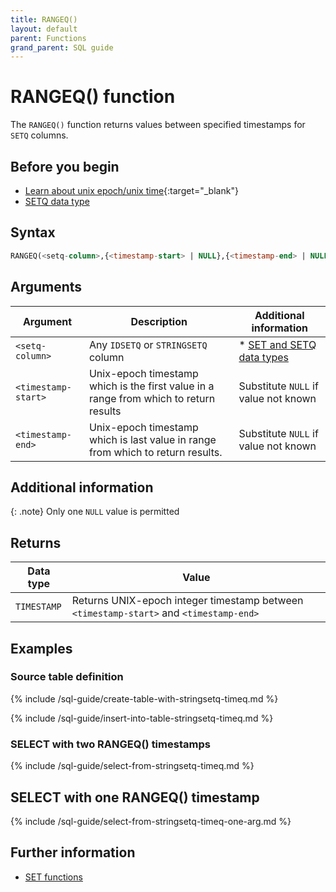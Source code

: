 ```yaml
---
title: RANGEQ()
layout: default
parent: Functions
grand_parent: SQL guide
---
```


# RANGEQ() function

The `RANGEQ()` function returns values between specified timestamps for `SETQ` columns.

## Before you begin
* [Learn about unix epoch/unix time](https://en.wikipedia.org/wiki/Unix_time){:target="_blank"}
* [SETQ data type](/docs/sql-guide/data-types/data-type-set-setq)

## Syntax

```sql
RANGEQ(<setq-column>,{<timestamp-start> | NULL},{<timestamp-end> | NULL})
```

## Arguments

| Argument | Description | Additional information |
|---|---|---|
| `<setq-column>` | Any `IDSETQ` or `STRINGSETQ` column | * [SET and SETQ data types](/docs/sql-guide/data-types/data-type-set-setq) |
| `<timestamp-start>` | Unix-epoch timestamp which is the first value in a range from which to return results | Substitute `NULL` if value not known |
| `<timestamp-end>` | Unix-epoch timestamp which is last value in range from which to return results. | Substitute `NULL` if value not known |

## Additional information

{: .note}
Only one `NULL` value is permitted

## Returns

| Data type | Value |
|---|---|
| `TIMESTAMP` | Returns UNIX-epoch integer timestamp between `<timestamp-start>` and `<timestamp-end>` |

## Examples

### Source table definition

{% include /sql-guide/create-table-with-stringsetq-timeq.md %}

{% include /sql-guide/insert-into-table-stringsetq-timeq.md %}

### SELECT with two RANGEQ() timestamps

{% include /sql-guide/select-from-stringsetq-timeq.md %}

## SELECT with one RANGEQ() timestamp

{% include /sql-guide/select-from-stringsetq-timeq-one-arg.md %}

## Further information

* [SET functions](/docs/sql-guide/functions/function-set)
